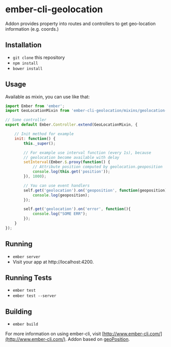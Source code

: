 # ember-cli-geolocation

Addon provides property into routes and controllers to get geo-location information (e.g. coords.)

## Installation

* `git clone` this repository
* `npm install`
* `bower install`

## Usage
Available as mixin, you can use like that:
```javascript
import Ember from 'ember';
import GeoLocationMixin from 'ember-cli-geolocation/mixins/geolocation-mixin';

// Some controller
export default Ember.Controller.extend(GeoLocationMixin, {

    // Init method for example
    init: function() {
        this._super();

        // For example use interval function (every 1s), because
        // geolocation become available with delay
        setInterval(Ember.$.proxy(function() {
            // Attribute position computed by geolocation.geoposition
            console.log(this.get('position'));
        }), 1000);

        // You can use event handlers
        self.get('geolocation').on('geoposition', function(geoposition){
            console.log(geoposition);
        });

        self.get('geolocation').on('error', function(){
            console.log("SOME ERR");
        });
    }
});
```

## Running

* `ember server`
* Visit your app at http://localhost:4200.

## Running Tests

* `ember test`
* `ember test --server`

## Building

* `ember build`

For more information on using ember-cli, visit [http://www.ember-cli.com/](http://www.ember-cli.com/). Addon based on [geoPosition](https://github.com/estebanav/javascript-mobile-desktop-geolocation).
